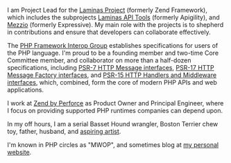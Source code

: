 I am Project Lead for the [Laminas Project](https://getlaminas.org) (formerly
Zend Framework), which includes the subprojects [Laminas API
Tools](https://api-tools.getlaminas.org) (formerly Apigility), and
[Mezzio](https://docs.mezzio.dev) (formerly Expressive). My main role with the
projects is to shepherd in contributions and ensure that developers can
collaborate effectively.

The [PHP Framework Interop Group](https://www.php-fig.org) establishes
specifications for users of the PHP language. I'm proud to be a founding member
and two-time Core Committee member, and collaborator on more than a half-dozen
specifications, including [PSR-7 HTTP Message interfaces](https://www.php-fig.org/psr/psr-7/),
[PSR-17 HTTP Message Factory interfaces](https://www.php-fig.org/psr/psr-17/),
and [PSR-15 HTTP Handlers and Middleware interfaces](https://www.php-fig.org/psr/psr-15/),
which, combined, form the core of modern PHP APIs and web applications.

I work at [Zend by Perforce](https://www.zend.com) as Product Owner and
Principal Engineer, where I focus on providing supported PHP runtimes companies
can depend upon.

In my off hours, I am a serial Basset Hound wrangler, Boston Terrier chew toy,
father, husband, and [aspiring artist](https://instagram.com/phlytangle).

I'm known in PHP circles as "MWOP", and sometimes blog at
[my personal website](https://mwop.net).
